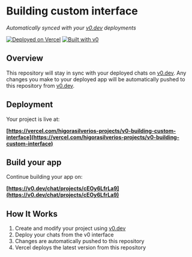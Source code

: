 # Building custom interface

*Automatically synced with your [v0.dev](https://v0.dev) deployments*

[![Deployed on Vercel](https://img.shields.io/badge/Deployed%20on-Vercel-black?style=for-the-badge&logo=vercel)](https://vercel.com/higorasilverios-projects/v0-building-custom-interface)
[![Built with v0](https://img.shields.io/badge/Built%20with-v0.dev-black?style=for-the-badge)](https://v0.dev/chat/projects/cEOy6LfrLa9)

## Overview

This repository will stay in sync with your deployed chats on [v0.dev](https://v0.dev).
Any changes you make to your deployed app will be automatically pushed to this repository from [v0.dev](https://v0.dev).

## Deployment

Your project is live at:

**[https://vercel.com/higorasilverios-projects/v0-building-custom-interface](https://vercel.com/higorasilverios-projects/v0-building-custom-interface)**

## Build your app

Continue building your app on:

**[https://v0.dev/chat/projects/cEOy6LfrLa9](https://v0.dev/chat/projects/cEOy6LfrLa9)**

## How It Works

1. Create and modify your project using [v0.dev](https://v0.dev)
2. Deploy your chats from the v0 interface
3. Changes are automatically pushed to this repository
4. Vercel deploys the latest version from this repository
